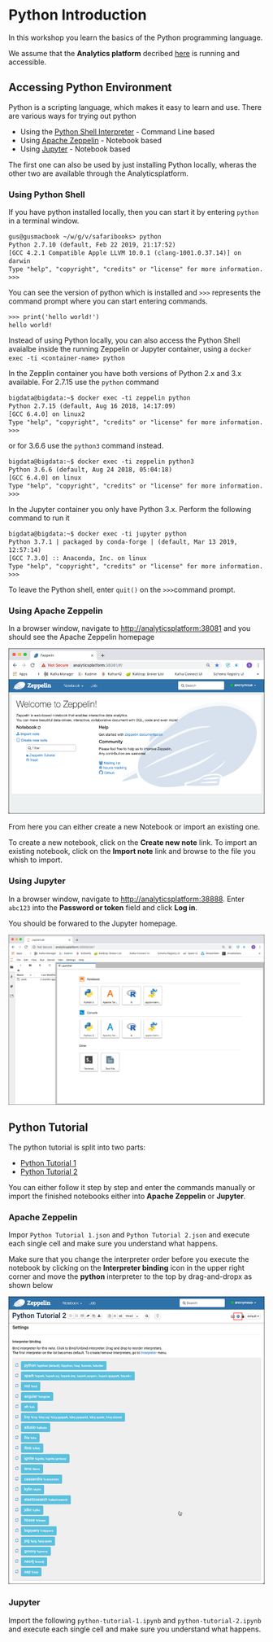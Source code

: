 # Python Introduction

In this workshop you learn the basics of the Python programming language.

We assume that the **Analytics platform** decribed [here](../01-environment) is running and accessible. 

## Accessing Python Environment

Python is a scripting language, which makes it easy to learn and use. There are various ways for trying out python
 
 * Using the [Python Shell Interpreter](https://docs.python.org/3/tutorial/interpreter.html) - Command Line based
 * Using [Apache Zeppelin](https://zeppelin.apache.org/) - Notebook based
 * Using [Jupyter](https://jupyter.org/) - Notebook based

The first one can also be used by just installing Python locally, wheras the other two are available through the Analyticsplatform.

### Using Python Shell

If you have python installed locally, then you can start it by entering `python` in a terminal window.

```
gus@gusmacbook ~/w/g/v/safaribooks> python
Python 2.7.10 (default, Feb 22 2019, 21:17:52)
[GCC 4.2.1 Compatible Apple LLVM 10.0.1 (clang-1001.0.37.14)] on darwin
Type "help", "copyright", "credits" or "license" for more information.
>>>
``` 

You can see the version of python which is installed and `>>>` represents the command prompt where you can start entering commands. 

``` 
>>> print('hello world!')
hello world!
``` 

Instead of using Python locally, you can also access the Python Shell avaialbe inside the running Zeppelin or Jupyter container, using a `docker exec -ti <container-name> python`

In the Zepplin container you have both versions of Python 2.x and 3.x available. For 2.7.15 use the `python` command

``` 
bigdata@bigdata:~$ docker exec -ti zeppelin python
Python 2.7.15 (default, Aug 16 2018, 14:17:09)
[GCC 6.4.0] on linux2
Type "help", "copyright", "credits" or "license" for more information.
>>>
``` 

or for 3.6.6 use the `python3` command instead. 

``` 
bigdata@bigdata:~$ docker exec -ti zeppelin python3
Python 3.6.6 (default, Aug 24 2018, 05:04:18)
[GCC 6.4.0] on linux
Type "help", "copyright", "credits" or "license" for more information.
>>>
``` 

In the Jupyter container you only have Python 3.x. Perform the following command to run it

``` 
bigdata@bigdata:~$ docker exec -ti jupyter python
Python 3.7.1 | packaged by conda-forge | (default, Mar 13 2019, 12:57:14)
[GCC 7.3.0] :: Anaconda, Inc. on linux
Type "help", "copyright", "credits" or "license" for more information.
>>>
``` 

To leave the Python shell, enter `quit()` on the `>>>`command prompt.

### Using Apache Zeppelin

In a browser window, navigate to <http://analyticsplatform:38081> and you should see the Apache Zeppelin homepage

![Alt Image Text](./images/zeppelin-homescreen.png "Open Hdfs Files View")

From here you can either create a new Notebook or import an existing one. 

To create a new notebook, click on the **Create new note** link. To import an existing notebook, click on the **Import note** link and browse to the file you whish to import. 

### Using Jupyter

In a browser window, navigate to <http://analyticsplatform:38888>. 
Enter `abc123` into the **Password or token** field and click **Log in**. 

You should be forwared to the Jupyter homepage. 

![Alt Image Text](./images/jupyter-homescreen.png "Open Hdfs Files View")


## Python Tutorial

The python tutorial is split into two parts:

* [Python Tutorial 1](./python-tutorial-1.md)
* [Python Tutorial 2](./python-tutorial-2.md)

You can either follow it step by step and enter the commands manually or import the finished notebooks either into **Apache Zeppelin** or **Jupyter**.

### Apache Zeppelin

Impor `Python Tutorial 1.json` and `Python Tutorial 2.json` and execute each single cell and make sure you understand what happens. 

Make sure that you change the interpreter order before you execute the notebook by clicking on the **Interpreter binding** icon in the upper right corner and move the **python** interpreter to the top by drag-and-dropx as shown below

![Alt Image Text](./images/zeppelin-interpreter-order.png "Open Hdfs Files View")

### Jupyter

Import the following `python-tutorial-1.ipynb` and `python-tutorial-2.ipynb` and execute each single cell and make sure you understand what happens. 
